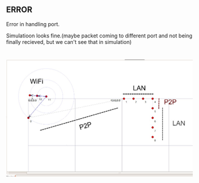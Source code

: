 ## ERROR

Error in handling port.

Simulatioon looks fine.(maybe packet coming to different port and not being finally recieved, but we can't see that in simulation)

# [![Network](network.png)](http://home.iitk.ac.in/~sagarch)
